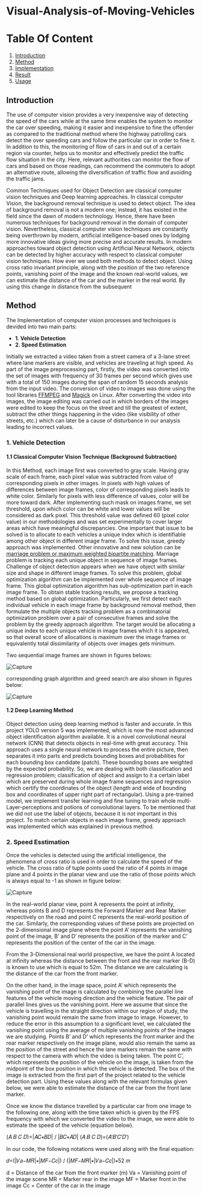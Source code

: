 # **Visual-Analysis-of-Moving-Vehicles**


# **Table Of Content**
1. [Introduction](#my_first_title)
2. [Method](#my-second-title)
3. [Implementation](#my-third-title)
4. [Result](#my-fourth-title)
5. [Usage](#my-fifth-title)




## **Introduction**


The use of computer vision provides a very inexpensive way of detecting the speed of the cars while at the same time enables the system to monitor the car over speeding, making it easier and inexpensive to fine the offender as compared to the traditional method where the highway patrolling cars detect the over speeding cars and follow the particular car in order to fine it. In addition to this, the monitoring of flow of cars in and out of a certain region via counter, helps us to monitor and effectively predict the traffic flow situation in the city.
Here, relevant authorities can monitor the flow of cars and based on those readings, can recommend the commuters to adopt an alternative route, allowing the diversification of traffic flow and avoiding the traffic jams.

Common Techniques used for Object Detection are classical computer vision techniques and Deep learning approaches. In classical computer Vision, the background removal technique is used to detect object. The idea of background removal is not a modern one; instead, it has existed in the field since the dawn of modern technology. Hence, there have been numerous techniques for background removal in the domain of computer vision. Nevertheless, classical computer vision techniques are constantly being overthrown by modern, artificial intelligence-based ones by lodging more innovative ideas giving more precise and accurate results. In modern approaches toward object detection using Artificial Neural Network, objects can be detected by higher accuracy with respect to classical computer vision techniques. How ever we used both methods to detect object.
Using cross ratio invariant principle, along with the position of the two reference points, vanishing point of the image and the known real-world values, we can estimate the distance of the car and the marker in the real world. By using this change in distance from the subsequent



## **Method**


The Implementation of computer vision processes and techniques is devided into two main parts:
*  **1. Vehicle Detection**
*  **2. Speed Estimation**

Initially we extracted a video taken from a street camera of a 3-lane street where lane markers are visible, and vehicles are traveling at high speed. As part of the image preprocessing part, firstly, the video was converted into the set of images with frequency of 30 frames per second which gives use with a total of 150 images during the span of random 15 seconds analysis from the input video. The conversion of video to images was done using the tool libraries [FFMPEG](https://www.ffmpeg.org/) and [Magick](https://cran.r-project.org/web/packages/magick/vignettes/intro.html) on Linux. After converting the video into images, the image editing was carried out in which borders of the images were edited to keep the focus on the street and till the greatest of extent, subtract the other things happening in the video (like visibility of other streets, etc.) which can later be a cause of disturbance in our analysis leading to incorrect values.

### **1. Vehicle Detection**
#### **1.1 Classical Computer Vision Technique (Background Subtraction)**


In this Method, each image first was converted to gray scale. Having gray scale of each frame, each pixel value was subtracted from value of corresponding pixels in other images. In pixels with high values of differences between image frames, color of corresponding pixels leads to white color. Similarly for pixels with less difference of values, color will be more toward dark. After implementing such mask on images frame, we set threshold, upon which color can be white and lower values will be considered as dark pixel. This threshold value was defined 60 (pixel color value) in our methodologies and was set experimentally to cover larger areas which have meaningful discrepancies. One important that issue to be solved is to allocate to each vehicles a unique index which is identifiable among other object in different image frame. To solve this issue, greedy approach was implemented. Other innovative and new solution can be [marriage problem or maximum weighted bipartite matching](https://ieeexplore.ieee.org/document/6726915). Marriage problem is tracking each unique object in sequence of image frames. Challenge of object detection appears when we have object with similar size and shape in different image frames. To solve this problem, global optimization algorithm can be implemented over whole sequence of image frame. This global optimization algorithm has sub-optimization part in each image frame. To obtain stable tracking results, we propose a tracking method based on global optimization. Particularly, we first detect each individual vehicle in each image frame by background removal method, then formulate the multiple objects tracking problem as a combinatorial optimization problem over a pair of consecutive frames and solve the problem by the greedy approach algorithm. The target would be allocating a unique index to each unique vehicle in image frames which it is appeared, so that overall score of allocations is maximum over the image frames or equivalently total dissimilarity of objects over images gets minimum.

Two sequential image frames are shown in figures belows:




![Capture](https://user-images.githubusercontent.com/75788150/201474437-01ee0a57-a423-4e1d-821e-6e8ca7bc08ae.PNG)



corresponding graph algorithm and greed search are also shown in figures below:

![Capture](https://user-images.githubusercontent.com/75788150/201474491-39d4e76b-c879-4c07-a0e5-84648614ed29.PNG)


#### **1.2 Deep Learning Method**


Object detection using deep learning method is faster and accurate. In this project YOLO version 5 was implemented, which is now the most advanced object identification algorithm available. It is a
novel convolutional neural network (CNN) that detects objects in real-time with great accuracy. This approach uses a single neural network to process the entire picture, then separates it into parts and predicts bounding boxes and probabilities for each bounding box candidate (patch). These bounding boxes are weighted by the expected probability. So, we are dealing with both classification and regression problem; classification of object and assign to it a certain label which are preserved during whole image frame sequences and regression which certify the coordinates of the object (length and wide of bounding box and coordinates of upper right part of rectangular). Using a pre-trained model, we implement transfer learning and fine tuning to train whole multi-Layer-perceptions and potions of convolutional layers. To be mentioned that we did not use the label of objects, because it is not important in this project. To match certain objects in each image frame, greedy approach was implemented which was explained in previous method.











### **2. Speed Esstimation**

Once the vehicles is detected using the artificial intelligence, the phenomena of cross ratio is used in order to calculate the speed of the vehicle. The cross ratio of tuple points used the ratio of 4 points in image plane and 4 points in the planar view and use the ratio of those points which is always equal to -1 as shown in figure below:




![Capture](https://user-images.githubusercontent.com/75788150/201474606-631f6cec-fb5a-4f58-a513-d9d7856758ac.PNG)



   In the real-world planar view, point A represents the point at infinity, whereas points B and D represents the Forward Marker and Rear Marker respectively on the road and point C represents the real-world position of the car. Similarly, the corresponding values of these points are projected on the
2-dimensional image plane where the point A’ represents the vanishing point of the image, B’ and D’ represents the position of the marker and C’ represents the position of the center of the car in the image.

  From the 3-Dimensional real world prospective, we have the point A located at infinity whereas the distance between the front and the rear marker (B-D) is known to use which is equal to 52m. The distance we are calculating is the distance of the car from the front marker.
  
  On the other hand, in the image space, point A’ which represents the vanishing point of the image is calculated by combining the parallel line features of the vehicle moving direction and the vehicle feature. The pair of parallel lines gives us the vanishing point. Here we assume that since the vehicle is travelling in the straight direction within our region of study, the vanishing point would remain the same from image to image. However, to reduce the error in this assumption to a significant level, we calculated the vanishing point using the average of multiple vanishing points of the images we are studying. Points B’ and D’ which represents the front marker and the rear marker respectively on the image plane, would also remain the same as the position of the street and hence the lane markers remain the same with respect to the camera with which the video is being taken. The point C’, which represents the position of the vehicle on the image, is taken from the midpoint of the box position in which the vehicle is detected. The box of the image is extracted from the first part of the project related to the vehicle detection part. Using these values along with the relevant formulas given below, we were able to estimate the distance of the car from the front lane marker.
  
  
  Once we know the distance travelled by a particular car from one image to the following one, along with the time taken which is given by the FPS frequency with which we converted the video to the image, we were able to estimate the speed of the vehicle (equation below).
  
  
  (𝐴 𝐵 𝐶 𝐷)=|𝐴𝐶∗𝐵𝐷| / |𝐵𝐶∗𝐴𝐷|
  (𝐴 𝐵 𝐶 𝐷)=(𝐴′𝐵′𝐶′𝐷′)
  
  In our code, the following notations were used along with the final equation:
  
  
  𝑑=(|𝑉𝑎−𝑀𝑅|∗|𝑀𝐹−𝐶𝑐|) / (|𝑀𝐹−𝑀𝑅|∗|𝑉𝑎−𝐶𝑐|)∗52 𝑚
  
d = Distance of the car from the front marker (m)
Va = Vanishing point of the image scene
MR = Marker rear in the image
MF = Marker front in the image
Cc = Center of the car in the image



